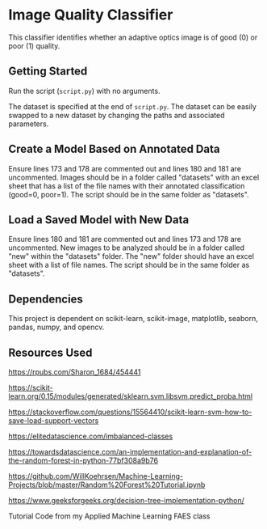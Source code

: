 # Image Quality Classifier

This classifier identifies whether an adaptive optics image is of good (0) or poor (1) quality.

## Getting Started

Run the script (`script.py`) with no arguments.

The dataset is specified at the end of `script.py`. The dataset can be easily swapped to a new dataset by changing the paths and associated parameters.

## Create a Model Based on Annotated Data

Ensure lines 173 and 178 are commented out and lines 180 and 181 are uncommented. Images should be in a folder called "datasets" with an excel sheet that has a list of the file names with their annotated classification (good=0, poor=1). The script should be in the same folder as "datasets".

## Load a Saved Model with New Data
Ensure lines 180 and 181 are commented out and lines 173 and 178 are uncommented. New images to be analyzed should be in a folder called "new" within the "datasets" folder. The "new" folder should have an excel sheet with a list of file names. The script should be in the same folder as "datasets".

## Dependencies
This project is dependent on scikit-learn, scikit-image, matplotlib, seaborn, pandas, numpy, and opencv.

## Resources Used
https://rpubs.com/Sharon_1684/454441

https://scikit-learn.org/0.15/modules/generated/sklearn.svm.libsvm.predict_proba.html

https://stackoverflow.com/questions/15564410/scikit-learn-svm-how-to-save-load-support-vectors

https://elitedatascience.com/imbalanced-classes

https://towardsdatascience.com/an-implementation-and-explanation-of-the-random-forest-in-python-77bf308a9b76

https://github.com/WillKoehrsen/Machine-Learning-Projects/blob/master/Random%20Forest%20Tutorial.ipynb

https://www.geeksforgeeks.org/decision-tree-implementation-python/

Tutorial Code from my Applied Machine Learning FAES class